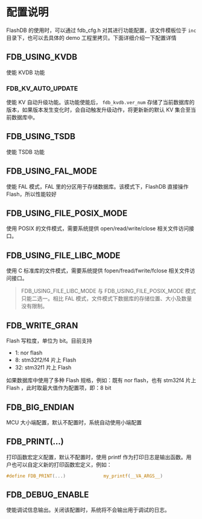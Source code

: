 # 配置说明

FlashDB 的使用时，可以通过 fdb_cfg.h 对其进行功能配置，该文件模板位于 `inc` 目录下，也可以去具体的 demo 工程里拷贝。下面详细介绍一下配置详情

## FDB_USING_KVDB

使能 KVDB 功能

### FDB_KV_AUTO_UPDATE

使能 KV 自动升级功能。该功能使能后， `fdb_kvdb.ver_num` 存储了当前数据库的版本，如果版本发生变化时，会自动触发升级动作，将更新新的默认 KV 集合至当前数据库中。

## FDB_USING_TSDB

使能 TSDB 功能

## FDB_USING_FAL_MODE

使能 FAL 模式，FAL 里的分区用于存储数据库。该模式下，FlashDB 直接操作 Flash，所以性能较好

## FDB_USING_FILE_POSIX_MODE

使用 POSIX 的文件模式，需要系统提供 open/read/write/close 相关文件访问接口。

## FDB_USING_FILE_LIBC_MODE

使用 C 标准库的文件模式，需要系统提供 fopen/fread/fwrite/fclose 相关文件访问接口。

> FDB_USING_FILE_LIBC_MODE 与 FDB_USING_FILE_POSIX_MODE 模式只能二选一。相比 FAL 模式，文件模式下数据库的存储位置、大小及数量没有限制。

## FDB_WRITE_GRAN

Flash 写粒度，单位为 bit。目前支持

- 1: nor flash
- 8: stm32f2/f4 片上 Flash 
- 32: stm32f1 片上 Flash 

如果数据库中使用了多种 Flash 规格，例如：既有 nor flash，也有 stm32f4 片上 Flash ，此时取最大值作为配置项，即：8 bit

## FDB_BIG_ENDIAN

MCU 大小端配置，默认不配置时，系统自动使用小端配置

## FDB_PRINT(...)

打印函数宏定义配置，默认不配置时，使用 printf 作为打印日志是输出函数。用户也可以自定义新的打印函数宏定义，例如：

```C
#define FDB_PRINT(...)              my_printf(__VA_ARGS__)
```

## FDB_DEBUG_ENABLE

使能调试信息输出。关闭该配置时，系统将不会输出用于调试的日志。